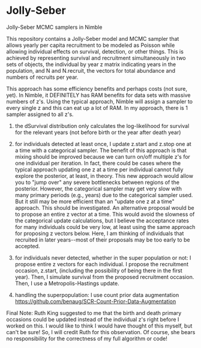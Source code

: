 # Jolly-Seber
Jolly-Seber MCMC samplers in Nimble


This repository contains a Jolly-Seber model and MCMC sampler that allows yearly per capita recruitment to be modeled as Poisson while allowing individual effects on survival, detection, or other things. This is achieved by representing survival and recruitment simultaneously in two sets of objects, the individual by year z matrix indicating years in the population, and N and N.recruit, the vectors for total abundance and numbers of recruits per year.

This approach has some efficiency benefits and perhaps costs (not sure, yet). In Nimble, it DEFINITELY has RAM benefits for data sets with massive numbers of z's. Using the typical approach, Nimble will assign a sampler to every single z and this can eat up a lot of RAM. In my approach, there is 1 sampler assigned to all z's. 

1) the dSurvival distribution only calculates the log-likelihood for survival for the relevant years (not before birth or the year after death year)

2) for individuals detected at least once, I update z.start and z.stop one at a time with a categorical sampler. The benefit of this approach is that mixing should be improved because we can turn on/off multiple z's for one individual per iteration. In fact, there could be cases where the typical approach updating one z at a time per individual cannot fully explore the posterior, at least, in theory. This new approach would allow you to "jump over" any severe bottlenecks between regions of the posterior. However, the categorical sampler may get very slow with many primary periods (e.g., years) due to the categorical sampler used. But it still may be more efficient than an "update one z at a time" approach. This should be investigated. An alternative proposal would be to propose an entire z vector at a time. This would avoid the slowness of the categorical update calculations, but I believe the acceptance rates for many individuals could be very low, at least using the same approach for proposing z vectors below. Here, I am thinking of individuals that recruited in later years--most of their proposals may be too early to be accepted.

3) for individuals never detected, whether in the super population or not: I propose entire z vectors for each individual. I propose the recruitment occasion, z.start, (including the possibility of being there in the first year). Then, I simulate survival from the proposed recruitment occasion. Then, I use a Metropolis-Hastings update. 

4) handling the superpopulation: I use count prior data augmentation https://github.com/benaug/SCR-Count-Prior-Data-Augmentation


Final Note: Ruth King suggested to me that the birth and death primary occasions could be updated instead of the individual z's right before I worked on this. I would like to think I would have thought of this myself, but can't be sure! So, I will credit Ruth for this observation. Of course, she bears no responsibility for the correctness of my full algorithm or code!
